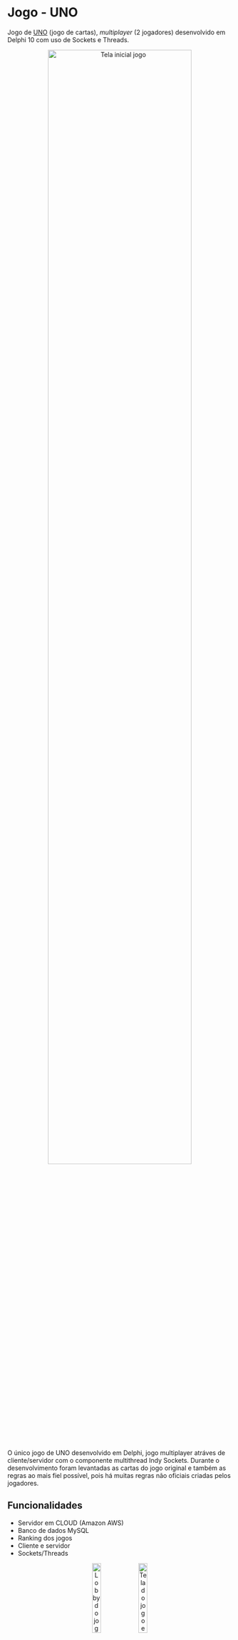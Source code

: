 # Jogo - UNO

Jogo de [UNO](https://pt.wikipedia.org/wiki/Uno_(jogo_de_cartas)) (jogo de cartas), *multiplayer* (2 jogadores) desenvolvido em Delphi 10 com uso de Sockets e Threads. 

<p align="center">
  <img
    width="80%"
    alt="Tela inicial jogo"
    src="https://user-images.githubusercontent.com/92650594/176304080-7b847d8f-0db1-4ecc-8765-3ed4d445bd6d.PNG"
  >
</p>

O único jogo de UNO desenvolvido em Delphi, jogo multiplayer atráves de cliente/servidor com o componente multithread Indy Sockets. Durante o desenvolvimento foram levantadas as cartas do jogo original e também as regras ao mais fiel possível, pois há muitas regras não oficiais criadas pelos jogadores.

## Funcionalidades

- Servidor em CLOUD (Amazon AWS)
- Banco de dados MySQL
- Ranking dos jogos
- Cliente e servidor
- Sockets/Threads

<p align="center">
  <img
    width="20%"
    alt="Lobby do jogo"
    src="https://user-images.githubusercontent.com/92650594/176306948-7148c3fb-1a0a-4381-bb60-1feaf9020e01.PNG"
  >
  <img
    width="20%"
    alt="Tela do jogo em execução"
    src="https://user-images.githubusercontent.com/92650594/176306945-ac675ed8-d974-4086-bb2a-a55256d8385e.PNG"
  >
</p>

## Stack utilizada

- Delphi 10.3.3, [Indy](https://www.indyproject.org/), MySQL

## Projeto
Esta aplicação faz parte de um projeto onde trabalhei com mais duas pessoas: [Anderson Bruns](https://github.com/AndersonBruns/) e [Ricardo](https://github.com/ricardo-14).

Na pasta "Projeto Final" contém o projeto pronto, compilando o cliente e servior juntos, assim o usuário escolhe se vai criar uma sala (ser o servidor) ou se vai entrar em uma sala (ser o cliente).
No diretório principal contém o executável final e a DLL necessária.
*Requer IPV6*

## Como usar
```
Delphi 10.3.3, requer IPV6 e DLL "libmysql.dll" para comunicação com o banco de dados.
```
